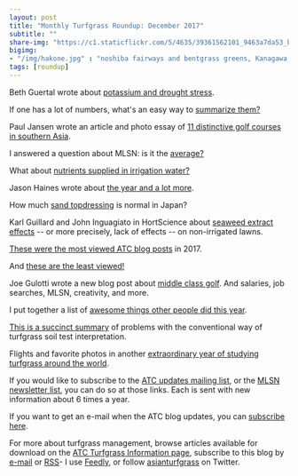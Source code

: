 ```yaml
---
layout: post
title: "Monthly Turfgrass Roundup: December 2017"
subtitle: ""
share-img: "https://c1.staticflickr.com/5/4635/39361562101_9463a7da53_b_d.jpg"
bigimg:
- "/img/hakone.jpg" : "noshiba fairways and bentgrass greens, Kanagawa, Japan"
tags: [roundup]
---
```


Beth Guertal wrote about [potassium and drought stress](http://www.gcmonline.com/research/2017/12/01/potassium-nitrogen-bermudagrass).

If one has a lot of numbers, what's an easy way to [summarize them?](http://www.asianturfgrass.com/2017-12-01-representing-a-lot-of-numbers/)

Paul Jansen wrote an article and photo essay of [11 distinctive golf courses in southern Asia](https://newzealandgolfdigest.co.nz/southern-asias-11-unique-golf-courses/).

I answered a question about MLSN: is it the [average?](http://www.asianturfgrass.com/2017-12-02-is-mlsn-the-average/)

What about [nutrients supplied in irrigation water?](http://www.asianturfgrass.com/2017-12-04-nutrients-in-irrigation-water/)

Jason Haines wrote about [the year and a lot more](http://www.turfhacker.com/2017/12/2017-oh-places-youll-go.html).

How much [sand topdressing](http://www.asianturfgrass.com/2017-12-20-topdressing-japan/) is normal in Japan?

Karl Guillard and John Inguagiato in HortScience about [seaweed extract effects](http://hortsci.ashspublications.org/content/52/11/1615.short) -- or more precisely, lack of effects -- on non-irrigated lawns.

[These were the most viewed ATC blog posts](http://www.asianturfgrass.com/2017-12-30-top-10-posts-of-2017/) in 2017.

And [these are the least viewed!](http://www.asianturfgrass.com/2017-12-21-ten-posts-no-one-read-2017/)

Joe Gulotti wrote a new blog post about [middle class golf](http://www.thewalkinggreenkeeper.com/2017/12/part-1-keyboard-is-mightier-than-fist.html?m=1). And salaries, job searches, MLSN, creativity, and more.

I put together a list of [awesome things other people did this year](http://www.asianturfgrass.com/2017-12-24-a-non-comprehensive-list-of-awesome-things-other-people-did-in-turfgrass-this-year/).

[This is a succinct summary](http://www.asianturfgrass.com/2017-12-23-fixing-these-issues-in-one-fell-swoop/) of problems with the conventional way of turfgrass soil test interpretation.

Flights and favorite photos in another [extraordinary year of studying turfgrass around the world](http://www.asianturfgrass.com/2017-12-29-flights-and-favorite-turf-photos-2017/).

If you would like to subscribe to the [ATC updates mailing list](http://www.subscribepage.com/atcupdate), or the [MLSN newsletter list](http://www.subscribepage.com/mlsn), you can do so at those links. Each is sent with new information about 6 times a year. 

If you want to get an e-mail when the ATC blog updates, you can [subscribe here](http://www.subscribepage.com/atc_blog_email).

For more about turfgrass management, browse articles available for download on the [ATC Turfgrass Information page](http://www.micahwoods.typepad.com/test_static/turf-information.html), subscribe to this blog by [e-mail](http://www.subscribepage.com/atc_blog_email) or [RSS](http://www.asianturfgrass.com/feed.xml)- I use [Feedly](http://cloud.feedly.com/#welcome), or follow [asianturfgrass](https://twitter.com/asianturfgrass) on Twitter.
